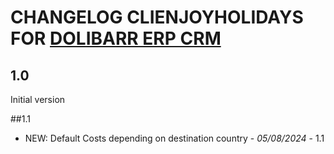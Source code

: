 # CHANGELOG CLIENJOYHOLIDAYS FOR [DOLIBARR ERP CRM](https://www.dolibarr.org)

## 1.0

Initial version

##1.1
- NEW: Default Costs depending on destination country - *05/08/2024* - 1.1
